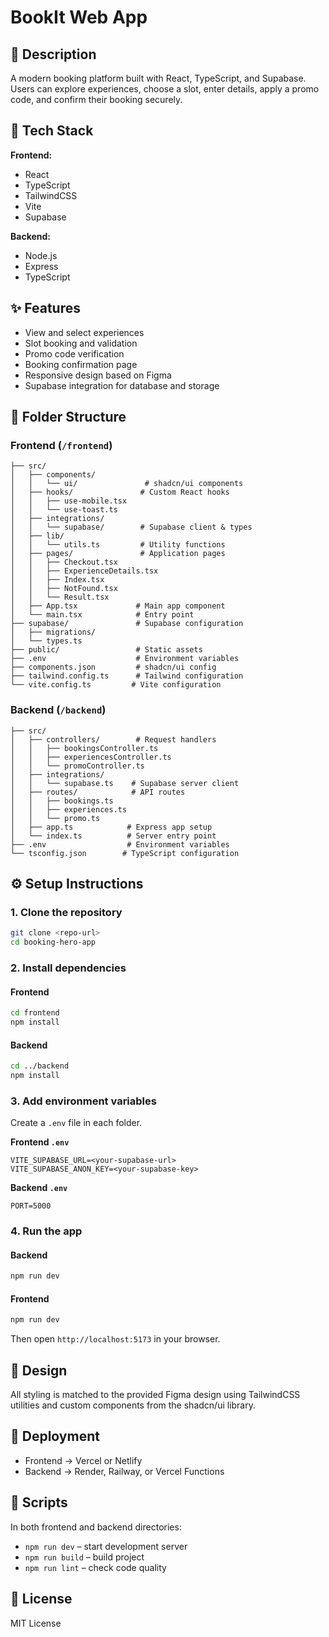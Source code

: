 #  BookIt Web App

## 🧾 Description
A modern booking platform built with React, TypeScript, and Supabase.  
Users can explore experiences, choose a slot, enter details, apply a promo code, and confirm their booking securely.

## 🧠 Tech Stack
**Frontend:**
- React
- TypeScript
- TailwindCSS
- Vite
- Supabase

**Backend:**
- Node.js
- Express
- TypeScript

## ✨ Features
- View and select experiences  
- Slot booking and validation  
- Promo code verification  
- Booking confirmation page  
- Responsive design based on Figma  
- Supabase integration for database and storage

## 📂 Folder Structure

### Frontend (`/frontend`)
```
├── src/
│   ├── components/
│   │   └── ui/               # shadcn/ui components
│   ├── hooks/               # Custom React hooks
│   │   ├── use-mobile.tsx
│   │   └── use-toast.ts
│   ├── integrations/
│   │   └── supabase/        # Supabase client & types
│   ├── lib/
│   │   └── utils.ts         # Utility functions
│   ├── pages/               # Application pages
│   │   ├── Checkout.tsx
│   │   ├── ExperienceDetails.tsx
│   │   ├── Index.tsx
│   │   ├── NotFound.tsx
│   │   └── Result.tsx
│   ├── App.tsx             # Main app component
│   └── main.tsx            # Entry point
├── supabase/               # Supabase configuration
│   ├── migrations/
│   └── types.ts
├── public/                 # Static assets
├── .env                    # Environment variables
├── components.json         # shadcn/ui config
├── tailwind.config.ts      # Tailwind configuration
└── vite.config.ts         # Vite configuration
```

### Backend (`/backend`)
```
├── src/
│   ├── controllers/        # Request handlers
│   │   ├── bookingsController.ts
│   │   ├── experiencesController.ts
│   │   └── promoController.ts
│   ├── integrations/
│   │   └── supabase.ts    # Supabase server client
│   ├── routes/            # API routes
│   │   ├── bookings.ts
│   │   ├── experiences.ts
│   │   └── promo.ts
│   ├── app.ts            # Express app setup
│   └── index.ts          # Server entry point
├── .env                  # Environment variables
└── tsconfig.json        # TypeScript configuration
```

## ⚙️ Setup Instructions

### 1. Clone the repository
```bash
git clone <repo-url>
cd booking-hero-app
```

### 2. Install dependencies
#### Frontend
```bash
cd frontend
npm install
```
#### Backend
```bash
cd ../backend
npm install
```

### 3. Add environment variables
Create a `.env` file in each folder.

**Frontend `.env`**
```
VITE_SUPABASE_URL=<your-supabase-url>
VITE_SUPABASE_ANON_KEY=<your-supabase-key>
```

**Backend `.env`**
```
PORT=5000
```

### 4. Run the app
#### Backend
```bash
npm run dev
```
#### Frontend
```bash
npm run dev
```

Then open `http://localhost:5173` in your browser.

## 🎨 Design
All styling is matched to the provided Figma design using TailwindCSS utilities and custom components from the shadcn/ui library.

## 🚀 Deployment
- Frontend → Vercel or Netlify  
- Backend → Render, Railway, or Vercel Functions

## 🧰 Scripts
In both frontend and backend directories:
- `npm run dev` – start development server  
- `npm run build` – build project  
- `npm run lint` – check code quality  

## 📝 License
MIT License
